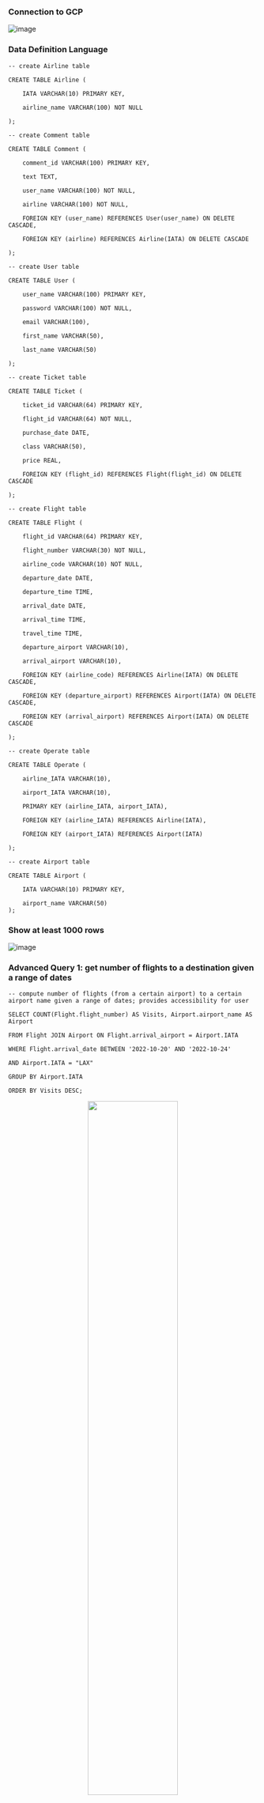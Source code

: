 ### Connection to GCP
![image](./images/Connection_GCP.png)


### Data Definition Language
    -- create Airline table

    CREATE TABLE Airline (

        IATA VARCHAR(10) PRIMARY KEY,

        airline_name VARCHAR(100) NOT NULL

    );

    -- create Comment table

    CREATE TABLE Comment (

        comment_id VARCHAR(100) PRIMARY KEY,

        text TEXT,

        user_name VARCHAR(100) NOT NULL,

        airline VARCHAR(100) NOT NULL,

        FOREIGN KEY (user_name) REFERENCES User(user_name) ON DELETE CASCADE,

        FOREIGN KEY (airline) REFERENCES Airline(IATA) ON DELETE CASCADE

    );

    -- create User table

    CREATE TABLE User (

        user_name VARCHAR(100) PRIMARY KEY,

        password VARCHAR(100) NOT NULL,

        email VARCHAR(100),

        first_name VARCHAR(50),

        last_name VARCHAR(50)

    );

    -- create Ticket table

    CREATE TABLE Ticket (

        ticket_id VARCHAR(64) PRIMARY KEY,

        flight_id VARCHAR(64) NOT NULL,

        purchase_date DATE,

        class VARCHAR(50),

        price REAL,

        FOREIGN KEY (flight_id) REFERENCES Flight(flight_id) ON DELETE CASCADE

    );

    -- create Flight table

    CREATE TABLE Flight (

        flight_id VARCHAR(64) PRIMARY KEY,

        flight_number VARCHAR(30) NOT NULL,

        airline_code VARCHAR(10) NOT NULL,

        departure_date DATE,

        departure_time TIME,

        arrival_date DATE,

        arrival_time TIME,

        travel_time TIME,

        departure_airport VARCHAR(10),

        arrival_airport VARCHAR(10),

        FOREIGN KEY (airline_code) REFERENCES Airline(IATA) ON DELETE CASCADE,

        FOREIGN KEY (departure_airport) REFERENCES Airport(IATA) ON DELETE CASCADE,

        FOREIGN KEY (arrival_airport) REFERENCES Airport(IATA) ON DELETE CASCADE

    );

    -- create Operate table

    CREATE TABLE Operate (

        airline_IATA VARCHAR(10),

        airport_IATA VARCHAR(10),

        PRIMARY KEY (airline_IATA, airport_IATA),

        FOREIGN KEY (airline_IATA) REFERENCES Airline(IATA),

        FOREIGN KEY (airport_IATA) REFERENCES Airport(IATA)

    );
   
    -- create Airport table
    
    CREATE TABLE Airport (
    
        IATA VARCHAR(10) PRIMARY KEY,
        
        airport_name VARCHAR(50)
    );

### Show at least 1000 rows
![image](./images/rows_over1000.png)

### Advanced Query 1: get number of flights to a destination given a range of dates
    -- compute number of flights (from a certain airport) to a certain airport name given a range of dates; provides accessibility for user

    SELECT COUNT(Flight.flight_number) AS Visits, Airport.airport_name AS Airport

    FROM Flight JOIN Airport ON Flight.arrival_airport = Airport.IATA

    WHERE Flight.arrival_date BETWEEN '2022-10-20' AND '2022-10-24'
    
    AND Airport.IATA = "LAX"

    GROUP BY Airport.IATA

    ORDER BY Visits DESC;

<p align="center">
    <img src="./images/query1.png" width=60% height=60%>
</p>

### Advanced Query 2: get daily average flight price for each destination in a range of dates
    -- find all the flight information for ORD to LAX on 2022-10-23 whose price less than the average price in nearest 4 days(2022-10-21 to 2022-10-24)

    SELECT flight_number, airline_code, departure_date, CLASS, PRICE
    
    FROM Ticket JOIN Flight USING(flight_id)
    
    WHERE departure_date = "2022-10-23"
    
    AND departure_airport = "ORD"
    
    AND arrival_airport = "LAX"
    
    AND price <=
    
                (SELECT AVG(price)
                
                FROM Ticket JOIN Flight USING(flight_id)
                
                WHERE departure_date BETWEEN "2022-10-21" AND "2022-10-24"
                
                AND departure_airport = "ORD"
                
                AND arrival_airport = "LAX"
                
                GROUP BY departure_airport, arrival_airport)
                
    LIMIT 15
    

<p align="center">
    <img src="./images/query2.png" width=60% height=60%>
</p>

### EXPLAIN ANALYZE
#### Query 1
#### Before adding indexing
![image](./images/explainanaly_first.png)

The cost of Index lookup on Flight using arrival_airport (arrival_airport='LAX') is 24.63 with scaning 1137 rows. The time to scan the first row is 0.297, and that turns to be 2.742 after finishing scanning all the rows.

#### Add index on arrival date from Flight
![image](./images/firsrtry_index_query1.png)

The cost of the total operation dropped significantly from 3 seconds to 0.4 seconds because of the added index on arrival_date. It now first filter the table by the arrival_airport, and then index range search on the arrival_date. Before, it must do a full table filter on arrival_date which is very costly without the indexing.

#### Add index on departure_date from Flight

![image](./images/secondtry_index_query1.png)


#### Add index on flight_number from Flight

![image](./images/thirdtry_index_query1.png)

Adding index on departure_date or flight_number does not affect the query performance much since the query does not query on these columns

#### Query 2
#### Before adding indexing
![image](./images/explainanaly_first_qury2.png)
The cost of the query took 6.765 seconds to complete. From the analysis, we see that the query is filter on non-indexed columns such as departure_date from Flight table and price from Ticket table. We could possibly add index to these columns to optimize the performance of our query.

#### Add index on departure date from Flight

![image](./images/firsrtry_index_query2_add_departure_date.png)
The cost of the query drop from 6.765 seconds to 1.271 seconds. Having the index on departure_date increases the performance of filtering through this column.

#### Add index on price from Ticket

![image](./images/secondtry_index_query2_add_price.png)
The cost of the query drop from 6.765 seconds to 2.214 seconds. Having the index on price enable it to quickly look for the rows that is cheaper than the average price.

#### Add index on both departure date from Flight and price from Ticket

![image](./images/thirdtry_index_query2_add_price_and_departuredate.png)
The cost of the total operation dropped significantly from 6.765 seconds to 0.228 seconds because of the added index.

#### Conclusion

From the above analysis, we decide to apply index on departure date and arrival date from Flight, as well as price from Ticket since it yields a much better performance.
